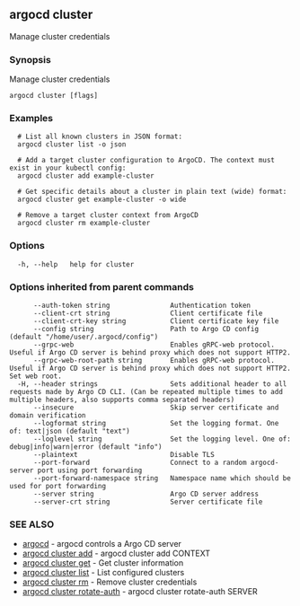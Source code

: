 ## argocd cluster

Manage cluster credentials

### Synopsis

Manage cluster credentials

```
argocd cluster [flags]
```

### Examples

```
  # List all known clusters in JSON format:
  argocd cluster list -o json

  # Add a target cluster configuration to ArgoCD. The context must exist in your kubectl config:
  argocd cluster add example-cluster

  # Get specific details about a cluster in plain text (wide) format:
  argocd cluster get example-cluster -o wide

  #	Remove a target cluster context from ArgoCD
  argocd cluster rm example-cluster

```

### Options

```
  -h, --help   help for cluster
```

### Options inherited from parent commands

```
      --auth-token string               Authentication token
      --client-crt string               Client certificate file
      --client-crt-key string           Client certificate key file
      --config string                   Path to Argo CD config (default "/home/user/.argocd/config")
      --grpc-web                        Enables gRPC-web protocol. Useful if Argo CD server is behind proxy which does not support HTTP2.
      --grpc-web-root-path string       Enables gRPC-web protocol. Useful if Argo CD server is behind proxy which does not support HTTP2. Set web root.
  -H, --header strings                  Sets additional header to all requests made by Argo CD CLI. (Can be repeated multiple times to add multiple headers, also supports comma separated headers)
      --insecure                        Skip server certificate and domain verification
      --logformat string                Set the logging format. One of: text|json (default "text")
      --loglevel string                 Set the logging level. One of: debug|info|warn|error (default "info")
      --plaintext                       Disable TLS
      --port-forward                    Connect to a random argocd-server port using port forwarding
      --port-forward-namespace string   Namespace name which should be used for port forwarding
      --server string                   Argo CD server address
      --server-crt string               Server certificate file
```

### SEE ALSO

* [argocd](argocd.md)	 - argocd controls a Argo CD server
* [argocd cluster add](argocd_cluster_add.md)	 - argocd cluster add CONTEXT
* [argocd cluster get](argocd_cluster_get.md)	 - Get cluster information
* [argocd cluster list](argocd_cluster_list.md)	 - List configured clusters
* [argocd cluster rm](argocd_cluster_rm.md)	 - Remove cluster credentials
* [argocd cluster rotate-auth](argocd_cluster_rotate-auth.md)	 - argocd cluster rotate-auth SERVER

